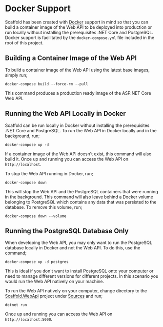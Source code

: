 # Docker Support #

Scaffold has been created with [Docker](https://www.docker.com/) support in mind so that you can build a container image of the Web API to be deployed into production or run locally without installing the prerequisites .NET Core and PostgreSQL. Docker support is facilitated by the `docker-compose.yml` file included in the root of this project.

## Building a Container Image of the Web API ##

To build a container image of the Web API using the latest base images, simply run;

`docker-compose build --force-rm --pull`

This command produces a production ready image of the ASP.NET Core Web API.

## Running the Web API Locally in Docker ##

Scaffold can be run locally in Docker without installing the prerequisites .NET Core and PostgreSQL. To run the Web API in Docker locally and in the background, run;

`docker-compose up -d`

If a container image of the Web API doesn't exist, this command will also build it. Once up and running you can access the Web API on `http://localhost`.

To stop the Web API running in Docker, run;

`docker-compose down`

This will stop the Web API and the PostgreSQL containers that were running in the background. This command will also leave behind a Docker volume belonging to PostgreSQL which contains any data that was persisted to the database. To remove this volume, run;

`docker-compose down --volume`

## Running the PostgreSQL Database Only ##

When developing the Web API, you may only want to run the PostgreSQL database locally in Docker and not the Web API. To do this, use the command;

`docker-compose up -d postgres`

This is ideal if you don't want to install PostgreSQL onto your computer or need to manage different versions for different projects. In this scenario you would run the Web API natively on your machine.

To run the Web API natively on your computer, change directory to the [Scaffold.WebApi](../Sources/Scaffold.WebApi) project under [Sources](../Sources) and run;

`dotnet run`

Once up and running you can access the Web API on `http://localhost:5000`.
